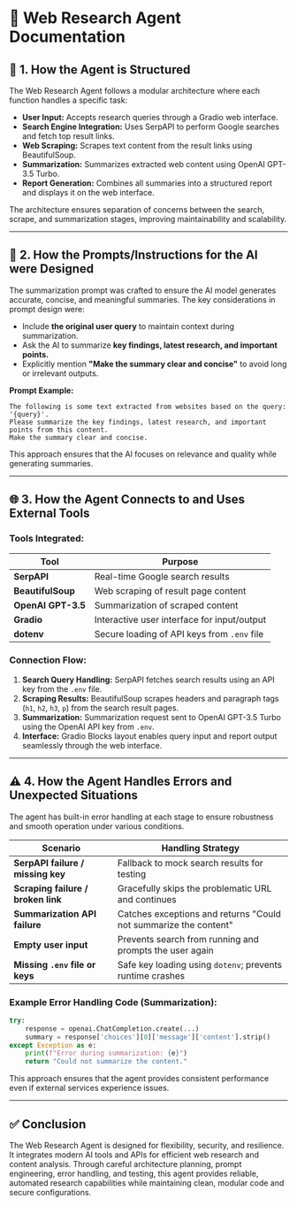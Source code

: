 
# 📄 Web Research Agent Documentation

## 🧩 1. How the Agent is Structured

The Web Research Agent follows a modular architecture where each function handles a specific task:
- **User Input:** Accepts research queries through a Gradio web interface.
- **Search Engine Integration:** Uses SerpAPI to perform Google searches and fetch top result links.
- **Web Scraping:** Scrapes text content from the result links using BeautifulSoup.
- **Summarization:** Summarizes extracted web content using OpenAI GPT-3.5 Turbo.
- **Report Generation:** Combines all summaries into a structured report and displays it on the web interface.

The architecture ensures separation of concerns between the search, scrape, and summarization stages, improving maintainability and scalability.

---

## 📝 2. How the Prompts/Instructions for the AI were Designed

The summarization prompt was crafted to ensure the AI model generates accurate, concise, and meaningful summaries. The key considerations in prompt design were:
- Include **the original user query** to maintain context during summarization.
- Ask the AI to summarize **key findings, latest research, and important points.**
- Explicitly mention **"Make the summary clear and concise"** to avoid long or irrelevant outputs.

**Prompt Example:**
```
The following is some text extracted from websites based on the query: '{query}'. 
Please summarize the key findings, latest research, and important points from this content. 
Make the summary clear and concise.
```

This approach ensures that the AI focuses on relevance and quality while generating summaries.

---

## 🌐 3. How the Agent Connects to and Uses External Tools

### Tools Integrated:
| Tool                | Purpose                                |
|---------------------|----------------------------------------|
| **SerpAPI**         | Real-time Google search results        |
| **BeautifulSoup**   | Web scraping of result page content    |
| **OpenAI GPT-3.5**  | Summarization of scraped content       |
| **Gradio**          | Interactive user interface for input/output |
| **dotenv**          | Secure loading of API keys from `.env` file |

### Connection Flow:
1. **Search Query Handling:** SerpAPI fetches search results using an API key from the `.env` file.
2. **Scraping Results:** BeautifulSoup scrapes headers and paragraph tags (`h1`, `h2`, `h3`, `p`) from the search result pages.
3. **Summarization:** Summarization request sent to OpenAI GPT-3.5 Turbo using the OpenAI API key from `.env`.
4. **Interface:** Gradio Blocks layout enables query input and report output seamlessly through the web interface.

---

## ⚠️ 4. How the Agent Handles Errors and Unexpected Situations

The agent has built-in error handling at each stage to ensure robustness and smooth operation under various conditions.

| Scenario                              | Handling Strategy                                       |
|----------------------------------------|---------------------------------------------------------|
| **SerpAPI failure / missing key**      | Fallback to mock search results for testing             |
| **Scraping failure / broken link**     | Gracefully skips the problematic URL and continues      |
| **Summarization API failure**         | Catches exceptions and returns "Could not summarize the content" |
| **Empty user input**                  | Prevents search from running and prompts the user again |
| **Missing `.env` file or keys**        | Safe key loading using `dotenv`; prevents runtime crashes |

### Example Error Handling Code (Summarization):
```python
try:
    response = openai.ChatCompletion.create(...)
    summary = response['choices'][0]['message']['content'].strip()
except Exception as e:
    print(f"Error during summarization: {e}")
    return "Could not summarize the content."
```

This approach ensures that the agent provides consistent performance even if external services experience issues.

---

## ✅ Conclusion

The Web Research Agent is designed for flexibility, security, and resilience. It integrates modern AI tools and APIs for efficient web research and content analysis. Through careful architecture planning, prompt engineering, error handling, and testing, this agent provides reliable, automated research capabilities while maintaining clean, modular code and secure configurations.
